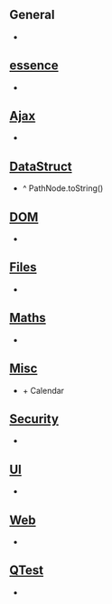 ## General
+ 

## [essence](essence.js)
+

## [Ajax](modules/Ajax.js)
+ 

## [DataStruct](modules/DataStruct.js)
+ ^ PathNode.toString()

## [DOM](modules/DOM.js)
+ 

## [Files](modules/Files.js)
+ 

## [Maths](modules/Maths.js)
+ 

## [Misc](modules/Misc.js)
+ \+ Calendar

## [Security](modules/Security.js)
+ 

## [UI](modules/UI.js)
+ 

## [Web](modules/Web.js)
+ 

## [QTest](modules/QTest.js)
+ 